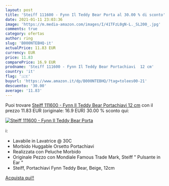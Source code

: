 ```yaml
---
layout: post
title: 'Steiff 111600 - Fynn Il Teddy Bear Porta al 30.00 % di sconto'
date: 2021-01-11 23:03:36
image: 'https://m.media-amazon.com/images/I/41TFzL0gN-L._SL200_.jpg'
comments: true
category: ofertas
author: ring
slug: 'B000NTEBHQ-it'
actualPrice: 11.83 EUR
currency: EUR
price: 11.83
comparePrice: 16.9 EUR
prodname: 'Steiff 111600 - Fynn Il Teddy Bear Portachiavi  12 cm'
country: 'it'
flag: '🇮🇹'
buyurl: 'https://www.amazon.it/dp/B000NTEBHQ/?tag=tolees00-21'
descuento: '30.00'
average: '11.83'
---
```


Puoi trovare [Steiff 111600 - Fynn Il Teddy Bear Portachiavi  12 cm](https://www.amazon.it/dp/B000NTEBHQ/?tag=tolees00-21) con il prezzo 11.83 EUR (originale: 16.9 EUR) 30.00 % sconto qui:

[![Steiff 111600 - Fynn Il Teddy Bear Porta](https://m.media-amazon.com/images/I/41TFzL0gN-L._SL200_.jpg)](https://www.amazon.it/dp/B000NTEBHQ/?tag=tolees00-21)

ℹ️:

- Lavabile in Lavatrice @ 30C
- Morbido Huggable Orsetto Portachiavi
- Realizzata con Peluche Morbido
- Originale Pezzo con Mondiale Famous Trade Mark, Steiff " Pulsante in Ear "
- Steiff, Portachiavi Fynn Teddy Bear, Beige, 12cm

[Acquista qui!!](https://www.amazon.it/dp/B000NTEBHQ/?tag=tolees00-21)
